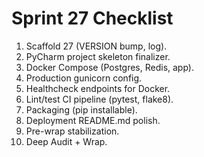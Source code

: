 # Sprint 27 Checklist

1. Scaffold 27 (VERSION bump, log).
2. PyCharm project skeleton finalizer.
3. Docker Compose (Postgres, Redis, app).
4. Production gunicorn config.
5. Healthcheck endpoints for Docker.
6. Lint/test CI pipeline (pytest, flake8).
7. Packaging (pip installable).
8. Deployment README.md polish.
9. Pre-wrap stabilization.
10. Deep Audit + Wrap.
